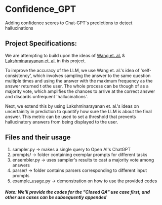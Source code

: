 # Confidence_GPT
Adding confidence scores to Chat-GPT's predictions to detect hallucinations

## Project Specifications:
We are attempting to build upon the ideas of [Wang et. al.](https://arxiv.org/pdf/2203.11171.pdf) & [Lakshminarayanan et. al.](https://proceedings.neurips.cc/paper/2017/file/9ef2ed4b7fd2c810847ffa5fa85bce38-Paper.pdf) in this project.

To improve the accuracy of the LLM, we use Wang et. al.'s idea of 'self-consistency', which involves sampling the answer to the same question multiple times and using the answer with the maximum frequency as the answer returned t othe user. The whole process can be though of as a majority vote, which amplifies the chances to arrive at the correct answer and discards unfrequent 'hallucinations'.

Next, we extend this by using Lakshminarayanan et. al.'s ideas on uncertainity in prediction to quantify how sure the LLM is about the final answer. This metric can be used to set a threshold that prevents hallucinatory answers from being displayed to the user.

## Files and their usage
1. sampler.py -> makes a single query to Open AI's ChatGPT
2. prompts/ -> folder containing exemplar prompts for different tasks
3. ensembler.py -> uses sampler's results to cast a majority vote among answers
4. parser/ -> folder contains parsers corresponding to different input prompts
5. example_usage.py -> demonstration on how to use the provided codes

##### Note: We'll provide the codes for the "Closed QA" use case first, and other use cases can be subsequently appended